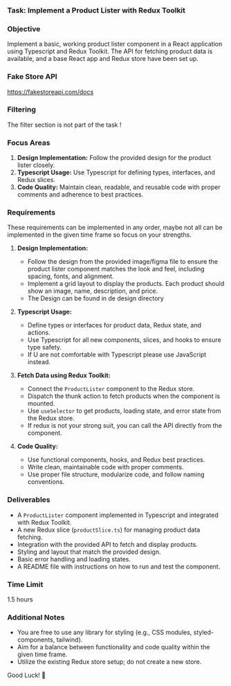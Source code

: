 ### Task: Implement a Product Lister with Redux Toolkit

### Objective

Implement a basic, working product lister component in a React application using Typescript and Redux Toolkit. The API for fetching product data is available, and a base React app and Redux store have been set up.

### Fake Store API

https://fakestoreapi.com/docs

### Filtering

The filter section is not part of the task !

### Focus Areas

1. **Design Implementation:** Follow the provided design for the product lister closely.
2. **Typescript Usage:** Use Typescript for defining types, interfaces, and Redux slices.
3. **Code Quality:** Maintain clean, readable, and reusable code with proper comments and adherence to best practices.

### Requirements

These requirements can be implemented in any order, maybe not all can be implemented in the given time frame so focus on your strengths.

1. **Design Implementation:**

   - Follow the design from the provided image/figma file to ensure the product lister component matches the look and feel, including spacing, fonts, and alignment.
   - Implement a grid layout to display the products. Each product should show an image, name, description, and price.
   - The Design can be found in de design directory
 

2. **Typescript Usage:**

   - Define types or interfaces for product data, Redux state, and actions.
   - Use Typescript for all new components, slices, and hooks to ensure type safety.
   - If U are not comfortable with Typescript please use JavaScript instead.

3. **Fetch Data using Redux Toolkit:**

   - Connect the `ProductLister` component to the Redux store.
   - Dispatch the thunk action to fetch products when the component is mounted.
   - Use `useSelector` to get products, loading state, and error state from the Redux store.
   - If redux is not your strong suit, you can call the API directly from the component.

4. **Code Quality:**
   - Use functional components, hooks, and Redux best practices.
   - Write clean, maintainable code with proper comments.
   - Use proper file structure, modularize code, and follow naming conventions.

### Deliverables

- A `ProductLister` component implemented in Typescript and integrated with Redux Toolkit.
- A new Redux slice (`productSlice.ts`) for managing product data fetching.
- Integration with the provided API to fetch and display products.
- Styling and layout that match the provided design.
- Basic error handling and loading states.
- A README file with instructions on how to run and test the component.

### Time Limit

1.5 hours

### Additional Notes

- You are free to use any library for styling (e.g., CSS modules, styled-components, tailwind).
- Aim for a balance between functionality and code quality within the given time frame.
- Utilize the existing Redux store setup; do not create a new store.

Good Luck! 🚀
